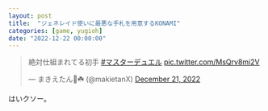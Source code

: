 ```yaml
---
layout: post
title:  "ジェネレイド使いに最悪な手札を用意するKONAMI"
categories: [game, yugioh]
date: "2022-12-22 00:00:00"
---
```


<blockquote class="twitter-tweet tw-align-center"><p lang="ja" dir="ltr">絶対仕組まれてる初手 <a href="https://twitter.com/hashtag/%E3%83%9E%E3%82%B9%E3%82%BF%E3%83%BC%E3%83%87%E3%83%A5%E3%82%A8%E3%83%AB?src=hash&amp;ref_src=twsrc%5Etfw">#マスターデュエル</a> <a href="https://t.co/MsQrv8mi2V">pic.twitter.com/MsQrv8mi2V</a></p>&mdash; まきえたん🥦☘️ (@makietanX) <a href="https://twitter.com/makietanX/status/1605609736636100609?ref_src=twsrc%5Etfw">December 21, 2022</a></blockquote> <script async src="https://platform.twitter.com/widgets.js" charset="utf-8"></script>

はいクソー。
